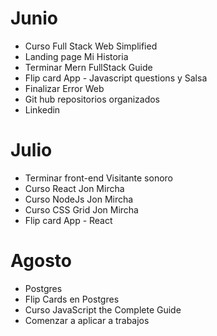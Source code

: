 

# Junio
- Curso Full Stack Web Simplified
- Landing page Mi Historia
- Terminar Mern FullStack Guide
- Flip card App - Javascript questions y Salsa 
- Finalizar Error Web
- Git hub repositorios organizados
- Linkedin

# Julio
- Terminar front-end Visitante sonoro
- Curso React Jon Mircha
- Curso NodeJs Jon Mircha
- Curso CSS Grid Jon Mircha
- Flip card App - React


# Agosto

- Postgres
- Flip Cards en Postgres
- Curso JavaScript the Complete Guide
- Comenzar a aplicar a trabajos
